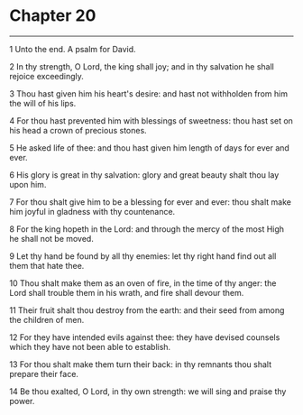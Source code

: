 # Chapter 20

***

1 Unto the end. A psalm for David.

2 In thy strength, O Lord, the king shall joy; and in thy salvation he shall rejoice exceedingly.

3 Thou hast given him his heart's desire: and hast not withholden from him the will of his lips.

4 For thou hast prevented him with blessings of sweetness: thou hast set on his head a crown of precious stones.

5 He asked life of thee: and thou hast given him length of days for ever and ever.

6 His glory is great in thy salvation: glory and great beauty shalt thou lay upon him.

7 For thou shalt give him to be a blessing for ever and ever: thou shalt make him joyful in gladness with thy countenance.

8 For the king hopeth in the Lord: and through the mercy of the most High he shall not be moved.

9 Let thy hand be found by all thy enemies: let thy right hand find out all them that hate thee.

10 Thou shalt make them as an oven of fire, in the time of thy anger: the Lord shall trouble them in his wrath, and fire shall devour them.

11 Their fruit shalt thou destroy from the earth: and their seed from among the children of men.

12 For they have intended evils against thee: they have devised counsels which they have not been able to establish.

13 For thou shalt make them turn their back: in thy remnants thou shalt prepare their face.

14 Be thou exalted, O Lord, in thy own strength: we will sing and praise thy power.

